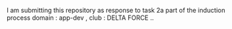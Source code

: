 I am submitting this repository as response to task 2a part of the induction process
domain : app-dev , club : DELTA FORCE ..
